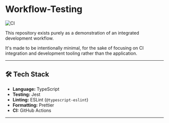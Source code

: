 # Workflow-Testing

![CI](https://github.com/ThatGuyNick05/Workflow-Testing/actions/workflows/ci.yml/badge.svg)

This repository exists purely as a demonstration of an integrated development workflow.

It's made to be intentionally  minimal, for the sake of focusing on CI integration and development tooling rather than the application.

---

## 🛠 Tech Stack

- **Language:** TypeScript
- **Testing:** Jest
- **Linting:** ESLint (`@typescript-eslint`)
- **Formatting:** Prettier
- **CI:** GitHub Actions

---
